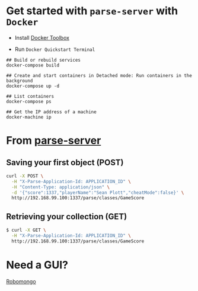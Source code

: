 # Get started with `parse-server` with `Docker`

- Install [Docker Toolbox](https://www.docker.com/toolbox)

- Run `Docker Quickstart Terminal`

```
## Build or rebuild services
docker-compose build
```

```
## Create and start containers in Detached mode: Run containers in the background
docker-compose up -d
```

```
## List containers
docker-compose ps
```

```
## Get the IP address of a machine
docker-machine ip
```

# From [parse-server](https://github.com/ParsePlatform/parse-server#saving-your-first-object)
>
## Saving your first object (POST)
>
```bash
curl -X POST \
  -H "X-Parse-Application-Id: APPLICATION_ID" \
  -H "Content-Type: application/json" \
  -d '{"score":1337,"playerName":"Sean Plott","cheatMode":false}' \
  http://192.168.99.100:1337/parse/classes/GameScore
```
>
## Retrieving your collection (GET)
>
```bash
$ curl -X GET \
  -H "X-Parse-Application-Id: APPLICATION_ID" \
  http://192.168.99.100:1337/parse/classes/GameScore
```

# Need a GUI?

[Robomongo](https://robomongo.org/)
